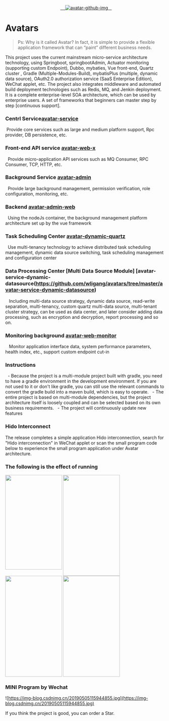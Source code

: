 <p align="center">
  <a href="http://avatar.wlgdo.com">
   <img alt="avatar-github-img" src="https://repository-images.githubusercontent.com/182984652/8992b700-7337-11e9-9c04-df8b5f02c21e">
  </a>
</p>

# Avatars
>Ps: Why is it called Avatar? In fact, it is simple to provide a flexible application framework that can “paint” different business needs.

This project uses the current mainstream micro-service architecture technology, using Springboot, springbootAdmin, Actuator monitoring (supporting custom Endpoint), Dubbo, mybaties, Vue front-end, Quartz cluster
, Gradle (Multiple-Modules-Build), mybatisPlus (multiple, dynamic data source), OAuth2.0 authorization service (SaaS Enterprise Edition), WeChat applet, etc.
The project also integrates middleware and automated build deployment technologies such as Redis, MQ, and Jenkin deployment.
It is a complete enterprise-level SOA architecture, which can be used by enterprise users. A set of frameworks that beginners can master step by step [continuous support].

### Centrl Service[avatar-service](https://github.com/wligang/avatars/tree/master/avatar-service)
 Provide core services such as large and medium platform support, Rpc provider, DB persistence, etc.

### Front-end API service [avatar-web-x](https://github.com/wligang/avatars/tree/master/avatar-web)
  Provide micro-application API services such as MQ Consumer, RPC Consumer, TCP, HTTP, etc.

### Background Service [avatar-admin](https://github.com/wligang/avatars/tree/master/avatar-admin)
  Provide large background management, permission verification, role configuration, monitoring, etc.
  
### Backend [avatar-admin-web](https://github.com/wligang/avatars/tree/master/avatar-admin-web)
  Using the nodeJs container, the background management platform architecture set up by the vue framework
  
### Task Scheduling Center [avatar-dynamic-quartz](https://github.com/wligang/avatars/tree/master/avatar-dynamic-quartz)
  Use multi-tenancy technology to achieve distributed task scheduling management, dynamic data source switching, task scheduling management and configuration center

### Data Processing Center [Multi Data Source Module] [avatar-service-dynamic-datasource(https://github.com/wligang/avatars/tree/master/avatar-service-dynamic-datasource)
   Including multi-data source strategy, dynamic data source, read-write separation, multi-tenancy, custom quartz multi-data source, multi-tenant cluster strategy, can be used as data center, and later consider adding data processing, such as encryption and decryption, report processing and so on.

### Monitoring background [avatar-web-monitor](https://github.com/wligang/avatars/tree/master/avatar-web-monitor)
   Monitor application interface data, system performance parameters, health index, etc., support custom endpoint cut-in

### Instructions
  - Because the project is a multi-module project built with gradle, you need to have a gradle environment in the development environment. If you are not used to it or don't like gradle, you can still use the relevant commands to convert the gradle build into a maven build, which is easy to operate.
  - The entire project is based on multi-module dependencies, but the project architecture itself is loosely coupled and can be selected based on its own business requirements.
  - The project will continuously update new features

### Hido Interconnect

The release completes a simple application Hido interconnection, search for "Hido interconnection" in WeChat applet or scan the small program code below to experience the small program application under Avatar architecture.

### The following is the effect of running

<img src="https://img-blog.csdnimg.cn/20190506121130640.jpg" width = "180" height = "300" div align="left"/>

<img src="https://img-blog.csdnimg.cn/20190506121145624.jpg" width = "180" height = "320" div align="left"/>

<img src="https://img-blog.csdnimg.cn/20190506121156678.jpg" width = "180" height = "320" div align="left"/>

<img src="https://img-blog.csdnimg.cn/20190506121209283.jpg" width = "180" height = "320" div align=""/>



### MINI Program by Wechat
![https://img-blog.csdnimg.cn/20190505115944855.jpg](https://img-blog.csdnimg.cn/20190505115944855.jpg)



If you think the project is good, you can order a Star.
